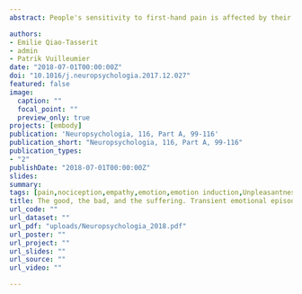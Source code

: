 ```yaml
---
abstract: People's sensitivity to first-hand pain is affected by their ongoing emotions, with positive states (joy, amusement) exerting analgesic-like effects, and negative states (sadness, fear) often enhancing the subjective experience. It is however less clear how empathetic responses to others’ pain are affected by one's own emotional state. Following embodied accounts that posit a shared representational code between self and others’ states, it is plausible that pain empathy might be influenced by emotions in the same way as first-hand pain. Alternatively, other theories in psychology suggest that social resources (including empathetic reactions) might be enhanced by positive states, but inhibited by negative states, as only in the former case, one's mindset is sufficiently broad to take into consideration others’ needs. To disambiguate between these opposing predictions, we conducted two experiments in which volunteers observed positive, neutral, or negative video clips, and subsequently either received painful thermal stimuli on their own body (first-hand pain), or observed images of wounded hands (others’ pain). We measured subjective pain ratings as well as physiological responses and brain activity using fMRI. We found that, contrary to the case of first-hand pain, others’ pain produced weaker galvanic responses and lower neural activity in anterior insula and middle cingulate cortex following negative (relative to neutral and positive) videos. Such inhibition was partially counteracted by personal empathy traits, as individuals with higher scores retained greater sensitivity to others’ pain after negative emotion induction, in both behavioral and neural responses in medial prefrontal cortex. Furthermore, multivoxel pattern analysis confirmed similar neural representation for first-hand and others’ pain in anterior insula, with representation similarity increasing the more the video preceding the observation of others’ suffering was positive. These findings speak against the idea that emotion induction affects first-hand and others’ pain in an isomorphic way, but rather supports the idea that contrary to negative emotions, positive emotions favors a broader access to social resources.

authors:
- Emilie Qiao-Tasserit
- admin
- Patrik Vuilleumier
date: "2018-07-01T00:00:00Z"
doi: "10.1016/j.neuropsychologia.2017.12.027"
featured: false
image: 
  caption: ""
  focal_point: ""
  preview_only: true
projects: [embody]
publication: 'Neuropsychologia, 116, Part A, 99-116'
publication_short: "Neuropsychologia, 116, Part A, 99-116"
publication_types:
- "2"
publishDate: "2018-07-01T00:00:00Z"
slides: 
summary:
tags: [pain,nociception,empathy,emotion,emotion induction,Unpleasantness,Fear,Joy,Social cognition,Perspective taking,Insula,Cingulate Cortex,Prefrontal cortex,fMRI,neuroimaging,MVPA,Representation Similarity,sequential-task paradigm]
title: The good, the bad, and the suffering. Transient emotional episodes modulate the neural circuits of pain and empathy
url_code: ""
url_dataset: ""
url_pdf: "uploads/Neuropsychologia_2018.pdf"
url_poster: ""
url_project: ""
url_slides: ""
url_source: ""
url_video: ""

---
```

